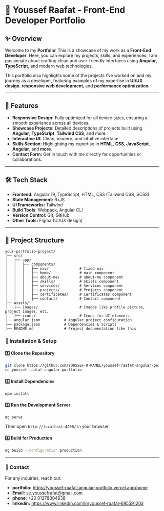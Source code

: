 # 💼 Youssef Raafat - Front-End Developer Portfolio

## ✨ Overview

Welcome to my **Portfolio**! This is a showcase of my work as a **Front-End Developer**. Here, you can explore my projects, skills, and experiences. I am passionate about crafting clean and user-friendly interfaces using **Angular**, **TypeScript**, and modern web technologies. 

This portfolio also highlights some of the projects I've worked on and my journey as a developer, featuring examples of my expertise in **UI/UX design**, **responsive web development**, and **performance optimization**.

---

## 🌟 Features

- **Responsive Design:** Fully optimized for all device sizes, ensuring a smooth experience across all devices.
- **Showcase Projects:** Detailed descriptions of projects built using **Angular**, **TypeScript**, **Tailwind CSS**, and more.
- **Interactive UI:** Clean, modern, and intuitive interface.
- **Skills Section:** Highlighting my expertise in **HTML**, **CSS**, **JavaScript**, **Angular**, and **more**.
- **Contact Form:** Get in touch with me directly for opportunities or collaborations.

---

## 🛠️ Tech Stack

- **Frontend:** Angular 19, TypeScript, HTML, CSS (Tailwind CSS, SCSS)
- **State Management:** RxJS
- **UI Frameworks:** Tailwind
- **Build Tools:** Webpack, Angular CLI
- **Version Control:** Git, GitHub
- **Other Tools:** Figma (UI/UX design)

---

## 📂 Project Structure

```
your-portfolio-project/
│── src/
│   ├── app/
│   │   ├── components/
│   │   │   ├── nav/              # fixed nav
│   │   │   ├── home/             # main component
│   │   │   ├── about-me/         # about-me component
│   │   │   ├── skills/           # Skills component
│   │   │   ├── services/         # Services component
│   │   │   ├── projects/         # Projects component
│   │   │   ├── certificates/     # Certificates component
│   │   │   ├── contact/          # Contact component
│── assets/
│   ├── images/                   # Images like profile picture, project images, etc.
│   ├── icons/                    # Icons for UI elements
│── angular.json           # Angular project configuration
│── package.json           # Dependencies & scripts
│── README.md              # Project documentation like this

```
### 📌 Installation & Setup
#### 1️⃣ Clone the Repository
```bash
git clone https://github.com/YOUSSEF-R-KAMEL/youssef-raafat-angular-portfolio.git
cd youssef-raafat-angular-portfolio
```

#### 2️⃣ Install Dependencies
```bash
npm install
```

#### 3️⃣ Run the Development Server
```bash
ng serve
```
Then open `http://localhost:4200/` in your browser.

#### 4️⃣ Build for Production
```bash
ng build --configuration production
```
---

### 📱 Contact
For any inquiries, reach out:  
- **portfolio:** https://youssef-raafat-angular-portfolio.vercel.app/home
- **Email:** se.youssefrafat@gmail.com
- **phone:** +20 01278004938
- **linkedin:** https://www.linkedin.com/in/youssef-raafat-695591203
